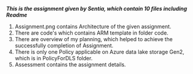 *****************This is the assignment given by Sentia, which contain 10 files including Readme*****************

1) Assignment.png contains Architecture of the given assignment.
2) There are code's which contains ARM template in folder code.
3) There are overview of my planning, which helped to achieve the successfully completion of Assignment.
4) There is only one Policy applicable on Azure data lake storage Gen2, which is in PolicyForDLS folder.
5) Assessment contains the assignment details.
